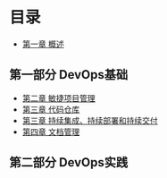 # 目录

- [第一章 概述]()

## 第一部分 DevOps基础

- [第二章 敏捷项目管理]()
- [第三章 代码仓库]()
- [第三章 持续集成、持续部署和持续交付]()
- [第四章 文档管理]()

## 第二部分 DevOps实践

